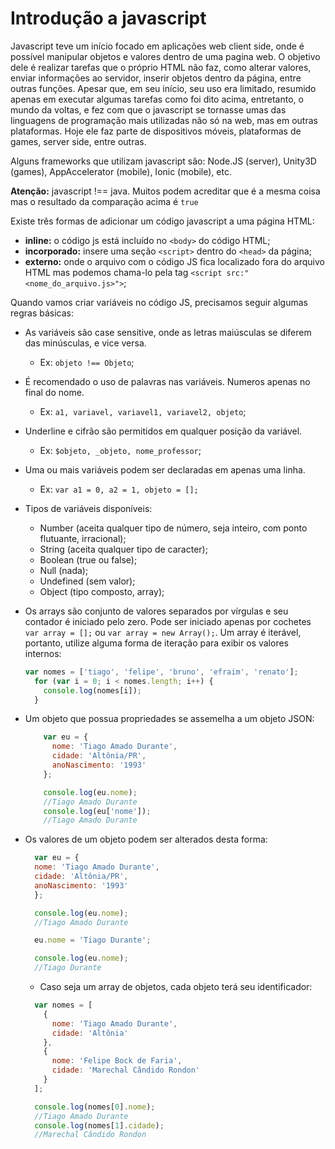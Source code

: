 # Introdução a javascript

Javascript teve um início focado em aplicações web client side, onde é possível manipular objetos e valores dentro de uma pagina web. O objetivo dele é realizar tarefas que o próprio HTML não faz, como alterar valores, enviar informações ao servidor, inserir objetos dentro da página, entre outras funções. Apesar que, em seu início, seu uso era limitado, resumido apenas em executar algumas tarefas como foi dito acima, entretanto, o mundo da voltas, e fez com que o javascript se tornasse umas das linguagens de programação mais utilizadas não só na web, mas em outras plataformas. Hoje ele faz parte de dispositivos móveis, plataformas de games, server side, entre outras.

Alguns frameworks que utilizam javascript são: Node.JS (server), Unity3D (games), AppAccelerator (mobile), Ionic (mobile), etc.

**Atenção:** javascript !== java. Muitos podem acreditar que é a mesma coisa mas o resultado da comparação acima é `true`

Existe três formas de adicionar um código javascript a uma página HTML:

- **inline:** o código js está incluído no `<body>` do código HTML;
- **incorporado:** insere uma seção `<script>` dentro do `<head>` da página;
- **externo:** onde o arquivo com o código JS fica localizado fora do arquivo HTML mas podemos chama-lo pela tag `<script src:"<nome_do_arquivo.js>">`;

Quando vamos criar variáveis no código JS, precisamos seguir algumas regras básicas:

- As variáveis são case sensitive, onde as letras maiúsculas se diferem das minúsculas, e vice versa.

  - Ex: `objeto !== Objeto`;

- É recomendado o uso de palavras nas variáveis. Numeros apenas no final do nome.

  - Ex: `a1, variavel, variavel1, variavel2, objeto`;

- Underline e cifrão são permitidos em qualquer posição da variável.

  - Ex: `$objeto, _objeto, nome_professor`;

- Uma ou mais variáveis podem ser declaradas em apenas uma linha.

  - Ex: `var a1 = 0, a2 = 1, objeto = [];`

- Tipos de variáveis disponíveis:

  - Number (aceita qualquer tipo de número, seja inteiro, com ponto flutuante, irracional);
  - String (aceita qualquer tipo de caracter);
  - Boolean (true ou false);
  - Null (nada);
  - Undefined (sem valor);
  - Object (tipo composto, array);

- Os arrays são conjunto de valores separados por vírgulas e seu contador é iniciado pelo zero. Pode ser iniciado apenas por cochetes `var array = [];` ou `var array = new Array();`. Um array é iterável, portanto, utilize alguma forma de iteração para exibir os valores internos:

  ```javascript
  var nomes = ['tiago', 'felipe', 'bruno', 'efraim', 'renato'];
    for (var i = 0; i < nomes.length; i++) {
      console.log(nomes[i]);
    }
    ```

- Um objeto que possua propriedades se assemelha a um objeto JSON:

  ```javascript
      var eu = {
        nome: 'Tiago Amado Durante',
        cidade: 'Altônia/PR',
        anoNascimento: '1993'
      };

      console.log(eu.nome);
      //Tiago Amado Durante
      console.log(eu['nome']);
      //Tiago Amado Durante
  ```

- Os valores de um objeto podem ser alterados desta forma:

  ```javascript
    var eu = {
    nome: 'Tiago Amado Durante',
    cidade: 'Altônia/PR',
    anoNascimento: '1993'
    };

    console.log(eu.nome);
    //Tiago Amado Durante

    eu.nome = 'Tiago Durante';

    console.log(eu.nome);
    //Tiago Durante
  ```


  - Caso seja um array de objetos, cada objeto terá seu identificador:

  ```js
    var nomes = [
      {
        nome: 'Tiago Amado Durante',
        cidade: 'Altônia'
      },
      {
        nome: 'Felipe Bock de Faria',
        cidade: 'Marechal Cândido Rondon'
      }
    ];

    console.log(nomes[0].nome);
    //Tiago Amado Durante
    console.log(nomes[1].cidade);
    //Marechal Cândido Rondon
  ```
